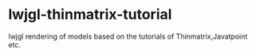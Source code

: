 # lwjgl-thinmatrix-tutorial
lwjgl rendering of models based on the tutorials of Thinmatrix,Javatpoint etc.
